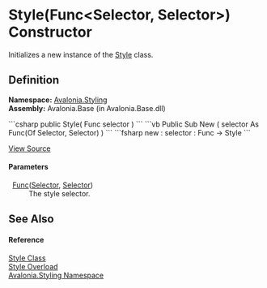 # Style(Func&lt;Selector, Selector&gt;) Constructor


Initializes a new instance of the <a href="T_Avalonia_Styling_Style">Style</a> class.



## Definition
**Namespace:** <a href="N_Avalonia_Styling">Avalonia.Styling</a>  
**Assembly:** Avalonia.Base (in Avalonia.Base.dll)

<Tabs groupId="api-code-preview">
<TabItem value="csharp" label="C#">
```csharp
public Style(
	Func<Selector?, Selector> selector
)
```
</TabItem>
<TabItem value="vb" label="VB">
```vb
Public Sub New ( 
	selector As Func(Of Selector, Selector)
)
```
</TabItem>
<TabItem value="fsharp" label="F#">
```fsharp
new : 
        selector : Func<Selector, Selector> -> Style
```
</TabItem>
</Tabs>



<a href="https://github.com/AvaloniaUI/Avalonia/tree/master/src/Avalonia.Base/Styling/Style.cs#L24" title="View the source code">View Source</a>



#### Parameters
<dl><dt>  <a href="https://learn.microsoft.com/dotnet/api/system.func-2" target="_blank" rel="noopener noreferrer">Func</a>(<a href="T_Avalonia_Styling_Selector">Selector</a>, <a href="T_Avalonia_Styling_Selector">Selector</a>)</dt><dd>The style selector.</dd></dl>

## See Also


#### Reference
<a href="T_Avalonia_Styling_Style">Style Class</a>  
<a href="Overload_Avalonia_Styling_Style__ctor">Style Overload</a>  
<a href="N_Avalonia_Styling">Avalonia.Styling Namespace</a>  

